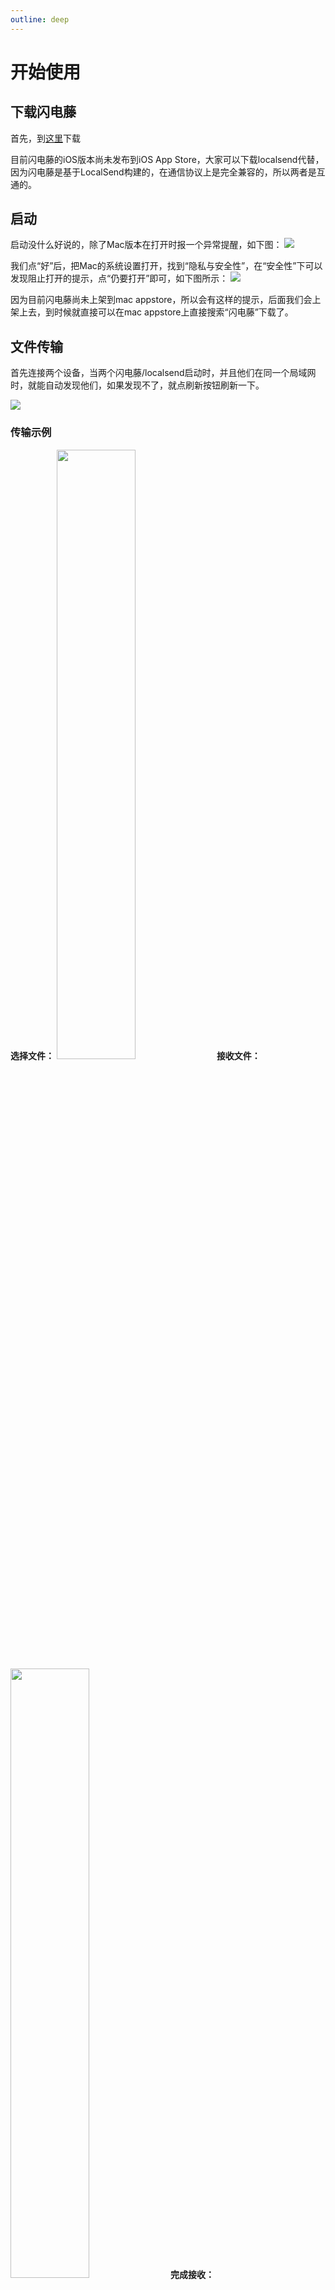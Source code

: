 ```yaml
---
outline: deep
---
```


# 开始使用

## 下载闪电藤
首先，到[这里](/download)下载

目前闪电藤的iOS版本尚未发布到iOS App Store，大家可以下载localsend代替，因为闪电藤是基于LocalSend构建的，在通信协议上是完全兼容的，所以两者是互通的。

## 启动

启动没什么好说的，除了Mac版本在打开时报一个异常提醒，如下图：
<img style="max-height: 300px;" src="https://lightningvine.s3.bitiful.net/docs/WX20231015-112810@2x.png">

我们点“好”后，把Mac的系统设置打开，找到“隐私与安全性”，在“安全性”下可以发现阻止打开的提示，点“仍要打开”即可，如下图所示：
<img style="max-height: 300px;" src="https://lightningvine.s3.bitiful.net/docs/WX20231015-112957@2x.png">

因为目前闪电藤尚未上架到mac appstore，所以会有这样的提示，后面我们会上架上去，到时候就直接可以在mac appstore上直接搜索“闪电藤”下载了。

## 文件传输

首先连接两个设备，当两个闪电藤/localsend启动时，并且他们在同一个局域网时，就能自动发现他们，如果发现不了，就点刷新按钮刷新一下。

<img style="max-height: 600px;" src="https://lightningvine.s3.bitiful.net/docs/1697341001831.jpg">

### 传输示例
**选择文件：**
<img style="width: 50%;" src="https://lightningvine.s3.bitiful.net/docs/trans-1.jpg">
**接收文件：**
<img style="width: 50%;" src="https://lightningvine.s3.bitiful.net/docs/trans-2.png">
**完成接收：**
<img style="width: 50%;" src="https://lightningvine.s3.bitiful.net/docs/trans-3.png">


### 传输历史
闪电藤和localsend不同的是，它以回话的形式，保留了与对应设备的传输历史，这样更方便查找已发送的内容，后续升级会考虑把发送历史也加上。
